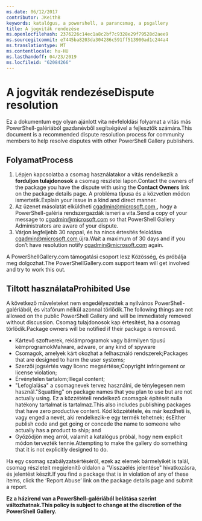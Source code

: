 ```yaml
---
ms.date: 06/12/2017
contributor: JKeithB
keywords: katalógus, a powershell, a parancsmag, a psgallery
title: A jogviták rendezése
ms.openlocfilehash: 2376226c14ec1a8c2bf7c9328e29f79528d2aee9
ms.sourcegitcommit: e7445ba8203da304286c591ff513900ad1c244a4
ms.translationtype: MT
ms.contentlocale: hu-HU
ms.lasthandoff: 04/23/2019
ms.locfileid: "62084266"
---
```

# <a name="dispute-resolution"></a><span data-ttu-id="47241-103">A jogviták rendezése</span><span class="sxs-lookup"><span data-stu-id="47241-103">Dispute resolution</span></span>

<span data-ttu-id="47241-104">Ez a dokumentum egy olyan ajánlott vita névfeloldási folyamat a vitás más PowerShell-galériából gazdanévből segítségével a fejlesztők számára.</span><span class="sxs-lookup"><span data-stu-id="47241-104">This document is a recommended dispute resolution process for community members to help resolve disputes with other PowerShell Gallery publishers.</span></span>

## <a name="process"></a><span data-ttu-id="47241-105">Folyamat</span><span class="sxs-lookup"><span data-stu-id="47241-105">Process</span></span>

1. <span data-ttu-id="47241-106">Lépjen kapcsolatba a csomag használatakor a vitás rendelkezik a **forduljon tulajdonosok** a csomag részletei lapon.</span><span class="sxs-lookup"><span data-stu-id="47241-106">Contact the owners of the package you have the dispute with using the **Contact Owners** link on the package details page.</span></span>
   <span data-ttu-id="47241-107">A probléma típusa és a közvetlen módon ismertetik.</span><span class="sxs-lookup"><span data-stu-id="47241-107">Explain your issue in a kind and direct manner.</span></span>
2. <span data-ttu-id="47241-108">Az üzenet másolatát elküldheti [ cgadmin@microsoft.com ](mailto:cgadmin@microsoft.com) , hogy a PowerShell-galéria rendszergazdák ismeri a vita.</span><span class="sxs-lookup"><span data-stu-id="47241-108">Send a copy of your message to [cgadmin@microsoft.com](mailto:cgadmin@microsoft.com) so that PowerShell Gallery Administrators are aware of your dispute.</span></span>
3. <span data-ttu-id="47241-109">Várjon legfeljebb 30 nappal, és ha nincs értesítés feloldása [ cgadmin@microsoft.com ](mailto:cgadmin@microsoft.com) újra.</span><span class="sxs-lookup"><span data-stu-id="47241-109">Wait a maximum of 30 days and if you don’t have resolution notify [cgadmin@microsoft.com](mailto:cgadmin@microsoft.com) again.</span></span>

<span data-ttu-id="47241-110">A PowerShellGallery.com támogatási csoport lesz Közösség, és próbálja meg dolgozhat.</span><span class="sxs-lookup"><span data-stu-id="47241-110">The PowerShellGallery.com support team will get involved and try to work this out.</span></span>

## <a name="prohibited-use"></a><span data-ttu-id="47241-111">Tiltott használata</span><span class="sxs-lookup"><span data-stu-id="47241-111">Prohibited Use</span></span>

<span data-ttu-id="47241-112">A következő műveleteket nem engedélyezettek a nyilvános PowerShell-galériából, és vitafórum nélkül azonnal törlődik.</span><span class="sxs-lookup"><span data-stu-id="47241-112">The following things are not allowed on the public PowerShell Gallery and will be immediately removed without discussion.</span></span>  <span data-ttu-id="47241-113">Csomag tulajdonosok kap értesítést, ha a csomag törlődik.</span><span class="sxs-lookup"><span data-stu-id="47241-113">Package owners will be notified if their package is removed.</span></span>

- <span data-ttu-id="47241-114">Kártevő szoftverek, reklámprogramok vagy bármilyen típusú kémprogramok</span><span class="sxs-lookup"><span data-stu-id="47241-114">Malware, adware, or any kind of spyware</span></span>
- <span data-ttu-id="47241-115">Csomagok, amelyek kárt okozhat a felhasználó rendszerek;</span><span class="sxs-lookup"><span data-stu-id="47241-115">Packages that are designed to harm the user systems;</span></span>
- <span data-ttu-id="47241-116">Szerzői jogsértés vagy licenc megsértése;</span><span class="sxs-lookup"><span data-stu-id="47241-116">Copyright infringement or license violation;</span></span>
- <span data-ttu-id="47241-117">Érvénytelen tartalom;</span><span class="sxs-lookup"><span data-stu-id="47241-117">Illegal content;</span></span>
- <span data-ttu-id="47241-118">"Lefoglalása" a csomagnevek tervez használni, de ténylegesen nem használ.</span><span class="sxs-lookup"><span data-stu-id="47241-118">"Squatting" on package names that you plan to use but are not actually using.</span></span> <span data-ttu-id="47241-119">Ez a közzétételi rendelkező csomagok építését nulla hatékony tartalmat is tartalmaz.</span><span class="sxs-lookup"><span data-stu-id="47241-119">This also includes publishing packages that have zero productive content.</span></span>
  <span data-ttu-id="47241-120">Kód közzététele, és már kezdheti is, vagy enged a nevét, aki rendelkezik-e egy termék tehetnek; és</span><span class="sxs-lookup"><span data-stu-id="47241-120">Either publish code and get going or concede the name to someone who actually has a product to ship; and</span></span>
- <span data-ttu-id="47241-121">Győződjön meg arról, valamit a katalógus próbál, hogy nem explicit módon tervezték tennie.</span><span class="sxs-lookup"><span data-stu-id="47241-121">Attempting to make the gallery do something that it is not explicitly designed to do.</span></span>

<span data-ttu-id="47241-122">Ha egy csomag szabályzatsértéséről, ezek az elemek bármelyikét is talál, csomag részleteit megjelenítő oldalon a "Visszaélés jelentése" hivatkozásra, és jelentést készít.</span><span class="sxs-lookup"><span data-stu-id="47241-122">If you find a package that is in violation of any of these items, click the ‘Report Abuse’ link on the package details page and submit a report.</span></span>

<span data-ttu-id="47241-123">**Ez a házirend van a PowerShell-galériából belátása szerint változhatnak.**</span><span class="sxs-lookup"><span data-stu-id="47241-123">**This policy is subject to change at the discretion of the PowerShell Gallery.**</span></span>

